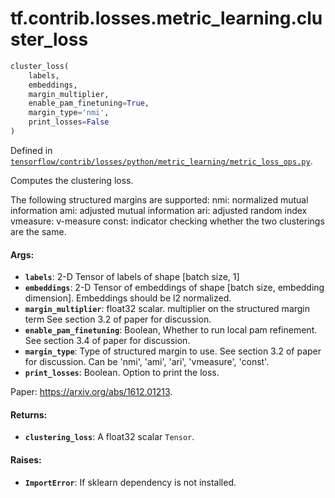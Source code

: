 <div itemscope itemtype="http://developers.google.com/ReferenceObject">
<meta itemprop="name" content="tf.contrib.losses.metric_learning.cluster_loss" />
</div>

# tf.contrib.losses.metric_learning.cluster_loss

``` python
cluster_loss(
    labels,
    embeddings,
    margin_multiplier,
    enable_pam_finetuning=True,
    margin_type='nmi',
    print_losses=False
)
```



Defined in [`tensorflow/contrib/losses/python/metric_learning/metric_loss_ops.py`](https://www.tensorflow.org/code/tensorflow/contrib/losses/python/metric_learning/metric_loss_ops.py).

Computes the clustering loss.

The following structured margins are supported:
  nmi: normalized mutual information
  ami: adjusted mutual information
  ari: adjusted random index
  vmeasure: v-measure
  const: indicator checking whether the two clusterings are the same.

#### Args:

* <b>`labels`</b>: 2-D Tensor of labels of shape [batch size, 1]
* <b>`embeddings`</b>: 2-D Tensor of embeddings of shape
    [batch size, embedding dimension]. Embeddings should be l2 normalized.
* <b>`margin_multiplier`</b>: float32 scalar. multiplier on the structured margin term
    See section 3.2 of paper for discussion.
* <b>`enable_pam_finetuning`</b>: Boolean, Whether to run local pam refinement.
    See section 3.4 of paper for discussion.
* <b>`margin_type`</b>: Type of structured margin to use. See section 3.2 of
    paper for discussion. Can be 'nmi', 'ami', 'ari', 'vmeasure', 'const'.
* <b>`print_losses`</b>: Boolean. Option to print the loss.

Paper: https://arxiv.org/abs/1612.01213.


#### Returns:

* <b>`clustering_loss`</b>: A float32 scalar `Tensor`.

#### Raises:

* <b>`ImportError`</b>: If sklearn dependency is not installed.